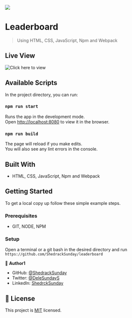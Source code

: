 ![](https://img.shields.io/badge/Microverse-blueviolet)

# Leaderboard

> Using HTML, CSS, JavaScript, Npm and Webpack

## Live View
![Click here to view](
https://shedrack-sunday.github.io/Leaderboard/dist/)

## Available Scripts

In the project directory, you can run:

### `npm run start`

Runs the app in the development mode.\
Open [http://localhost:8080](http://localhost:8080) to view it in the browser.

### `npm run build`

The page will reload if you make edits.\
You will also see any lint errors in the console.

## Built With

- HTML, CSS, JavaScript, Npm and Webpack

## Getting Started

To get a local copy up follow these simple example steps.

### Prerequisites

- GIT, NODE, NPM

### Setup

Open a terminal or a git bash in the desired directory and run `https://github.com/ShedrackSunday/leaderboard`

👤 **Author1**

- GitHub: [@ShedrackSunday](https://github.com/ShedrackSunday)
- Twitter: [@DeleSundayS](https://twitter.com/ShedrackSunday)
- LinkedIn: [ShedrckSunday](https://linkedin.com/in/ShedrackSunday)

## 📝 License

This project is [MIT](./MIT.md) licensed.

